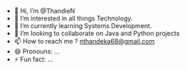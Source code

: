 - 👋 Hi, I’m @ThandieN
- 👀 I’m interested in all things Technology.
- 🌱 I’m currently learning Systems Development.
- 💞️ I’m looking to collaborate on Java and Python projects
- 📫 How to reach me ? nthandeka68@gmail.com
- 😄 Pronouns: ...
- ⚡ Fun fact: ...

<!---
ThandieN/ThandieN is a ✨ special ✨ repository because its `README.md` (this file) appears on your GitHub profile.
You can click the Preview link to take a look at your changes.
--->
